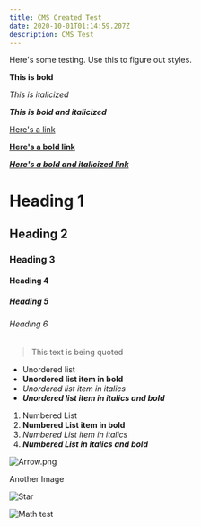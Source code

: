 ```yaml
---
title: CMS Created Test
date: 2020-10-01T01:14:59.207Z
description: CMS Test
---
```

Here's some testing. Use this to figure out styles.

**This is bold**

*This is italicized*

***This is bold and italicized***

[Here's a link](https://www.example.com)

**[Here's a bold link](https://www.example.com)**

***[Here's a bold and italicized link](https://www.example.com)***

# Heading 1

## Heading 2

### Heading 3

#### Heading 4

##### Heading 5

###### Heading 6

> This text is being quoted

* Unordered list
* **Unordered list item in bold**
* *Unordered list item in italics*
* ***Unordered list item in italics and bold***

1. Numbered List
2. **Numbered List item in bold**
3. *Numbered List item in italics*
4. ***Numbered List in italics and bold***

![Arrow.png](/img/uploads/arrow.png "Arrow.png")

Another Image

![Star](/img/uploads/star.png "You're a star. This one to be precise, so this isn't much of a compliment. ")

![Math test](/img/uploads/pg4.jpg "Here's a picture of my Calculus test.")